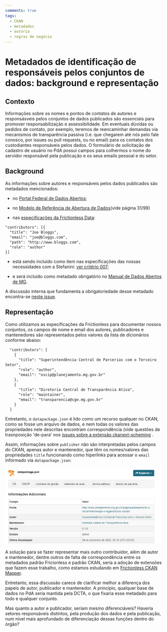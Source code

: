 ```yaml
---
comments: true
tags:
  - CKAN
  - metadados
  - autoria
  - regras de negócio
---
```


# Metadados de identificação de responsáveis pelos conjuntos de dados: background e representação

## Contexto

Informações sobre os nomes e pontos de contatos de autores e responsásveis pelos conjuntos de dados publicados são essenciais para promover responsabilização e assessibilidade. Em eventuais dúvidas ou pedidos de contato, por exemplo, teremos de reencaminhar demandas via mecanismos de transparência passiva (i.e. que chegarem até nós pelo fale conosco, por issues ou pull requests, ou no email) para os contatos dos custodiantes responsáveis pelos dados. O formulário de solicitação de cadastro de usuário no PdA possui campos para colhermos o nome do servidor responsável pela publicação e os seus emails pessoal e do setor.

## Background

As informações sobre autores e responsáveis pelos dados publicados são metadados mencionados:

- no [Portal Federal de Dados Abertos](https://dados.gov.br/pagina/manuais-e-orientacoes);

- no [Modelo de Referência de Abertura de Dados](https://www.gov.br/cgu/pt-br/governo-aberto/a-ogp/planos-de-acao/4o-plano-de-acao-brasileiro/compromisso-2-docs/modelo-de-referencia-de-abertura-de-dados_versao-final-2.pdf)(vide página 31/99)

- nas [especificações da Frictionless Data](https://specs.frictionlessdata.io/data-package/#contributors):

```` 
"contributors": [{
  "title": "Joe Bloggs",
  "email": "joe@bloggs.com",
  "path": "http://www.bloggs.com",
  "role": "author"
}]

````

- está sendo incluído como item nas especificações das nossas necessidades com a Stefanini: [ver critério 007](https://transparencia-mg.github.io/work-stefanini/0.6/estorias_de_usuarios/sprint_04/06_edicao_do_conjunto_de_dados/#criterios-de-aceite);

- e será incluído como metadado obrigatório no [Manual de Dados Abertos de MG](https://transparencia-mg.github.io/manual-abertura/pages/002_metadados.html#metadados-obrigat%C3%B3rios-e-facultativos-no-portal-de-dados-abertos-de-minas-gerais).

A discussão interna que fundamenta a obrigatoriedade desse metadado encontra-se [neste issue](https://github.com/transparencia-mg/issues-dadosmg-legado/issues/68).

## Representação

Como utilizamos as especificações da Frictionless para documentar nossos conjuntos, os campos de nome e email dos autores, publicadores e mantenedores são representados pelos valores da lista de dicionários conforme abaixo:

````
  "contributors": [
    {
      "title": "Superintendência Central de Parcerias com o Terceiro Setor",
      "role": "author",
      "email": "oscip@planejamento.mg.gov.br"
    },
    {
      "title": "Diretoria Central de Transparência Ativa",
      "role": "maintainer",
      "email": "transparencia@cge.mg.gov.br"
    }
  ]
````
Entretanto, o `datapackage.json` é lido como um recurso qualquer no CKAN, como se fosse um arquivo de dados, e nem todas os valores das propriedades nele descritas encontram correspondência (vide questões de trasnposição 'de-para' nos [issues sobre a extensão ckanext-scheming](https://github.com/ckan/ckanext-scheming/issues) .

Assim, informações sobre `publisher` não são interpretadas pelos campos do CKAN, apenas autor e mantenedor, que têm os nomes/valores das propriedades `title` funcionando como hiperlinks para acessar o `email` informado via `datapackage.json`: 

![](static/autoria_CKAN.png)

A solução para se fazer representar mais outro contribuidor, além de autor e mantenedor, dentre outros de falta de correspondência entre os metadados padrão Fricionless e padrão CKAN, seria a adoção de extensões que fazem esse trabalho, como estamos estudando em [Frictionless CKAN Mapper](https://github.com/frictionlessdata/frictionless-ckan-mapper).

Entretanto, essa discussão carece de clarificar melhor a diferença dos papeis de autor, publicador e mantenedor. A princípio, qualquer base de dados no PdA seria mantida pela DCTA, o que fixaria esse metadado para todo e qualquer conjunto. 

Mas quanto a autor e publicador, seriam mesmo diferenciáveis? Haveria setores responsáveis distintos, pela produção dos dados e pela publicação, num nível mais aprofundado de diferenciação dessas funções dentro do órgão?
